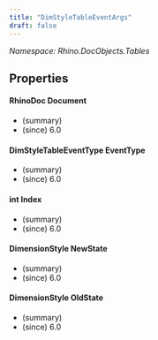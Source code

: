 ```yaml
---
title: "DimStyleTableEventArgs"
draft: false
---
```


*Namespace: Rhino.DocObjects.Tables*
## Properties
#### RhinoDoc Document
- (summary) 
- (since) 6.0
#### DimStyleTableEventType EventType
- (summary) 
- (since) 6.0
#### int Index
- (summary) 
- (since) 6.0
#### DimensionStyle NewState
- (summary) 
- (since) 6.0
#### DimensionStyle OldState
- (summary) 
- (since) 6.0

